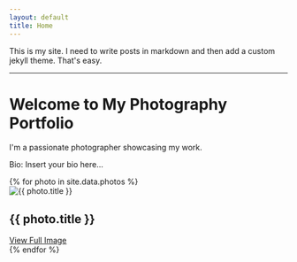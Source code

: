 ```yaml
---
layout: default
title: Home
---
```


This is my site. I need to write posts in markdown and then add a custom jekyll theme. That's easy.

<hr/>

<div class="container mx-auto p-4">
  <h1 class="text-3xl font-semibold mb-4">Welcome to My Photography Portfolio</h1>
  <p class="text-gray-600">I'm a passionate photographer showcasing my work.</p>
  <p class="text-gray-600">Bio: Insert your bio here...</p>
</div>

<div class="grid grid-cols-1 sm:grid-cols-2 md:grid-cols-3 gap-4 p-4">
  {% for photo in site.data.photos %}
    <div class="border border-gray-300 rounded-lg overflow-hidden">
      <img src="{{ photo.img }}" alt="{{ photo.title }}" class="w-full h-48 object-cover">
      <div class="p-4">
        <h2 class="text-xl font-semibold mb-2">{{ photo.title }}</h2>
        <a href="{{ photo.img }}" class="text-blue-500 hover:underline">View Full Image</a>
      </div>
    </div>
  {% endfor %}
</div>

